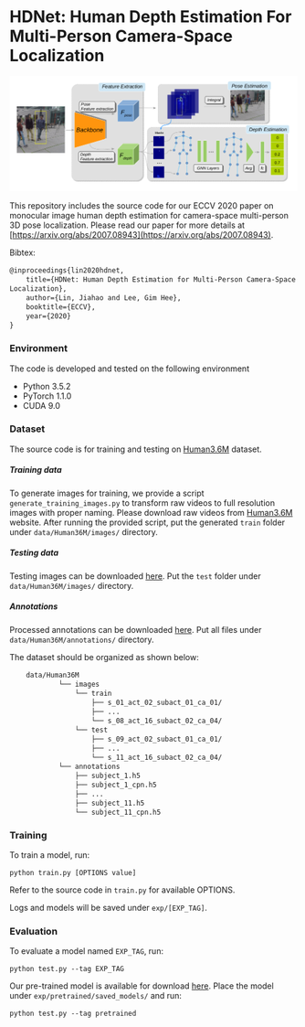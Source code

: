 # HDNet: Human Depth Estimation For Multi-Person Camera-Space Localization

![network](images/network.png)

This repository includes the source code for our ECCV 2020 paper on monocular image human depth estimation for camera-space multi-person 3D pose localization. Please read our paper for more details at [https://arxiv.org/abs/2007.08943](https://arxiv.org/abs/2007.08943).

Bibtex:

```
@inproceedings{lin2020hdnet,
    title={HDNet: Human Depth Estimation for Multi-Person Camera-Space Localization},
    author={Lin, Jiahao and Lee, Gim Hee},
    booktitle={ECCV},
    year={2020}
}
```

### Environment

The code is developed and tested on the following environment

* Python 3.5.2
* PyTorch 1.1.0
* CUDA 9.0

### Dataset

The source code is for training and testing on [Human3.6M](http://vision.imar.ro/human3.6m) dataset.

##### Training data

To generate images for training, we provide a script ```generate_training_images.py``` to transform raw videos to full resolution images with proper naming. Please download raw videos from [Human3.6M](http://vision.imar.ro/human3.6m) website. After running the provided script, put the generated ```train``` folder under ```data/Human36M/images/``` directory.

##### Testing data

Testing images can be downloaded [here](https://drive.google.com/file/d/13b_0eL15GcAqeeTxkvwnvdIAxSbmbPqC/view?usp=sharing). Put the ```test``` folder under ```data/Human36M/images/``` directory.

##### Annotations

Processed annotations can be downloaded [here](https://drive.google.com/file/d/1tfbDKp0dGZSotaQ72jApT7WXzZIpEqf7/view?usp=sharing). Put all files under ```data/Human36M/annotations/``` directory.

The dataset should be organized as shown below:

```
    data/Human36M
            └── images
                └── train
                    ├── s_01_act_02_subact_01_ca_01/
                    ├── ...
                    └── s_08_act_16_subact_02_ca_04/
                └── test
                    ├── s_09_act_02_subact_01_ca_01/
                    ├── ...
                    └── s_11_act_16_subact_02_ca_04/
            └── annotations
                ├── subject_1.h5
                ├── subject_1_cpn.h5
                ├── ...
                ├── subject_11.h5
                └── subject_11_cpn.h5
```

### Training

To train a model, run:

```
python train.py [OPTIONS value]
```

Refer to the source code in ```train.py``` for available OPTIONS.

Logs and models will be saved under ```exp/[EXP_TAG]```.

### Evaluation

To evaluate a model named ```EXP_TAG```, run:

```
python test.py --tag EXP_TAG
```

Our pre-trained model is available for download [here](https://drive.google.com/file/d/1N6moNuQdRh4NeAsX7R3OutFPbFpeEs2I/view?usp=sharing). Place the model under ```exp/pretrained/saved_models/``` and run:

```
python test.py --tag pretrained
```
